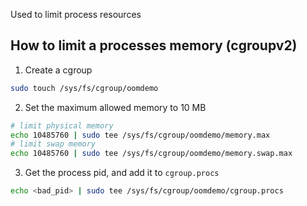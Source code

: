 Used to limit process resources


## How to limit a processes memory (cgroupv2)

1. Create a cgroup

```sh
sudo touch /sys/fs/cgroup/oomdemo
```

2. Set the maximum allowed memory to 10 MB

```sh
# limit physical memory
echo 10485760 | sudo tee /sys/fs/cgroup/oomdemo/memory.max
# limit swap memory
echo 10485760 | sudo tee /sys/fs/cgroup/oomdemo/memory.swap.max
```

3. Get the process pid, and add it to `cgroup.procs`

```sh
echo <bad_pid> | sudo tee /sys/fs/cgroup/oomdemo/cgroup.procs
```
